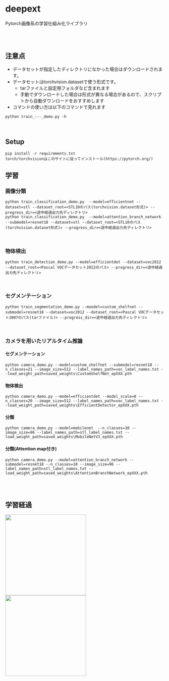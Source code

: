 # deepext
Pytorch画像系の学習仕組み化ライブラリ

<br/><br/>

## 注意点
- データセットが指定したディレクトリになかった場合はダウンロードされます。
- データセットはtorchvision.datasetで使う形式です。
    - tarファイルと設定用フォルダなど含まれます
    - 手動でダウンロードした場合は形式が異なる場合があるので、スクリプトから自動ダウンロードをおすすめします
- コマンドの使い方は以下のコマンドで見れます
```
python train_---_demo.py -h
```
<br/>

## Setup
```
pip install -r requirements.txt
torch/torchvisionはこのサイトに従ってインストール(https://pytorch.org/)
```


## 学習
### 画像分類
```
python train_classification_demo.py  --model=efficientnet --dataset=stl --dataset_root=<STL10のパス(torchvision.dataset形式)> --progress_dir=<途中経過出力先ディレクトリ>
python train_classification_demo.py  --model=attention_branch_network --submodel=resnet18 --dataset=stl --dataset_root=<STL10のパス(torchvision.dataset形式)> --progress_dir=<途中経過出力先ディレクトリ>
```

<br/>

### 物体検出
```
python train_detection_demo.py --model=efficientdet --dataset=voc2012 --dataset_root=<Pascal VOCデータセット2012のパス> --progress_dir=<途中経過出力先ディレクトリ>
```

<br/>

### セグメンテーション
```
python train_segmentation_demo.py --moodel=custom_shelfnet --submodel=resnet18 --dataset=voc2012 --dataset_root=<Pascal VOCデータセット2007のパス(tarファイル)> --progress_dir=<途中経過出力先ディレクトリ> 
```

<br/>

### カメラを用いたリアルタイム推論
#### セグメンテーション
```
python camera_demo.py --model=custom_shelfnet --submodel=resnet18 --n_classes=21 --image_size=512 --label_names_path=voc_label_names.txt --load_weight_path=saved_weights\CustomShelfNet_epXXX.pth
```

#### 物体検出
```
python camera_demo.py --model=efficientdet --model_scale=0 --n_classes=20 --image_size=512 --label_names_path=voc_label_names.txt --load_weight_path=saved_weights\EfficientDetector_epXXX.pth
```

#### 分類
```
python camera_demo.py --model=mobilenet  --n_classes=10 --image_size=96 --label_names_path=stl_label_names.txt --load_weight_path=saved_weights\MobileNetV3_epXXX.pth
```

#### 分類(Attention map付き)
```
python camera_demo.py --model=attention_branch_network --submodel=resnet18 --n_classes=10 --image_size=96 --label_names_path=stl_label_names.txt --load_weight_path=saved_weights\AttentionBranchNetwork_epXXX.pth
```

<br/><br/>


## 学習経過
<img src="imgs/segmentation_progress.png" width="256" />
<img src="imgs/detection_progress.png" width="256" />
